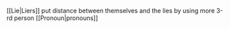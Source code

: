 [[Lie|Liers]] put distance between themselves and the lies by using more 3-rd person [[Pronoun|pronouns]]